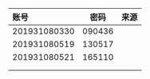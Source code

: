 | 账号         | 密码   | 来源 |
| :----------- | ------ | ---- |
| 201931080330 | 090436 |      |
| 201931080519 | 130517 |      |
| 201931080521 | 165110 |      |
|              |        |      |
|              |        |      |

